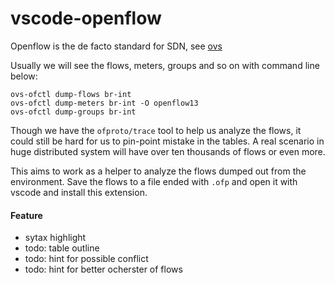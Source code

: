 # vscode-openflow

Openflow is the de facto standard for SDN, see [ovs](https://github.com/openvswitch/ovs)

Usually we will see the flows, meters, groups and so on with command line below:
```
ovs-ofctl dump-flows br-int
ovs-ofctl dump-meters br-int -O openflow13
ovs-ofctl dump-groups br-int
```

Though we have the ```ofproto/trace``` tool to help us analyze the flows, it could still be hard for us to pin-point mistake in the tables.
A real scenario in huge distributed system will have over ten thousands of flows or even more.

This aims to work as a helper to analyze the flows dumped out from the environment. Save the flows to a file ended with ```.ofp``` and open it with vscode and install this extension.

#### Feature
- sytax highlight
- todo: table outline
- todo: hint for possible conflict
- todo: hint for better ocherster of flows
